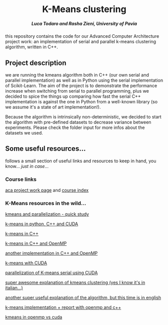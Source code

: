 <h1 align="center">K-Means clustering</h1>
<h5 align="center">Luca Todaro and Rasha Zieni, University of Pavia</h5>
this repository contains the code for our Advanced Computer Architecture project work: an implementation of serial and 
parallel k-means clustering algorithm, written in C++.

## Project description
we are running the kmeans algorithm both in C++ (our own serial and parallel implementation) as well as in Python using 
the serial implementation of Scikit-Learn. The aim of the project is to demonstrate the performance 
increase when switching from serial to parallel programming, plus we decided to spice the things up comparing how fast 
the serial C++ implementation is against the one in Python from a well-known library (so we assume it's a state of 
art implementation!). 

Because the algorithm is intrinsically non-deterministic, we decided to start the algorithm with pre-defined datasets to 
decrease variance between experiments. Please check the folder input for more infos about the datasets we used.

## Some useful resources...
follows a small section of useful links and resources to keep in hand, you know... <i>just in case</i>...

### Course links
[aca project work page](http://www-5.unipv.it/mferretti/cdol/aca/Examination%20and%20project%20work.htm) and 
[course index](http://www-5.unipv.it/mferretti/cdol/aca/index.htm)

### K-Means resources in the wild...

[kmeans and parallelization - quick study](https://www.slideshare.net/ssuserf88631/parallel-kmeans-43373444)

[k-means in python, C++ and CUDA](http://www.goldsborough.me/c++/python/cuda/2017/09/10/20-32-46-exploring_k-means_in_python,_c++_and_cuda/)

[k-means in C++](https://reasonabledeviations.com/2019/10/02/k-means-in-cpp/#the-k-means-algorithm)

[k-means in C++ and OpenMP](https://github.com/arneish/parallel-k-means)

[another implementation in C++ and OpenMP](https://github.com/SestoAle/Parallel-K-Means)

[k-means with CUDA](https://github.com/serban/kmeans)

[parallelization of K-means serial using CUDA](https://arxiv.org/pdf/1908.02136.pdf)

[super awesome explanation of kmeans clustering (yes I know it's in italian...)](https://www.lorenzogovoni.com/algoritmo-k-means-cose-e-come-funziona/)

[another super useful explanation of the algorithm, but this time is in english](https://www.analyticsvidhya.com/blog/2019/08/comprehensive-guide-k-means-clustering/)

[k-means implementation + report with openmp and c++](https://github.com/SestoAle/Parallel-K-Means)

[kmeans in openmp vs cuda](https://github.com/JiaweiZhuang/CS205_final_project)